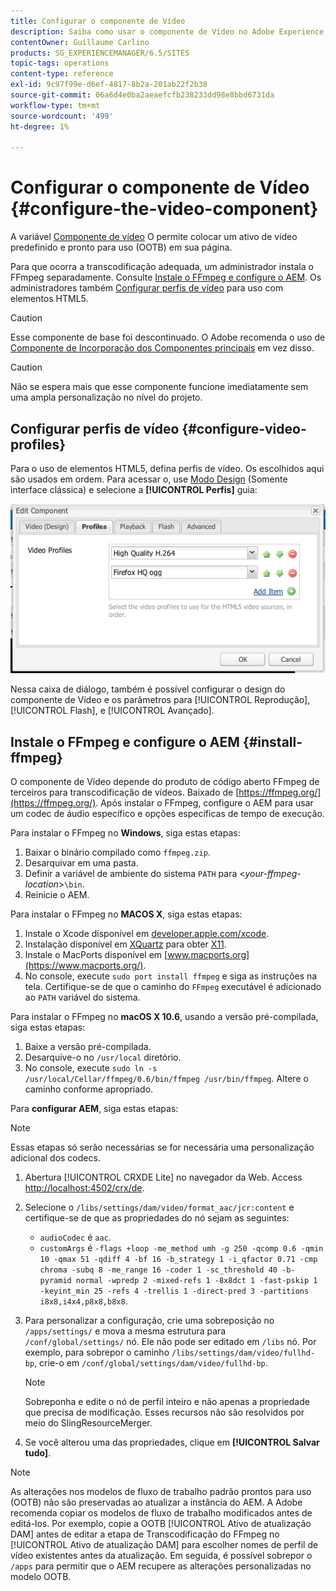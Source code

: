 ```yaml
---
title: Configurar o componente de Vídeo
description: Saiba como usar o componente de Vídeo no Adobe Experience Manager para colocar um ativo de vídeo predefinido e pronto para uso na sua página.
contentOwner: Guillaume Carlino
products: SG_EXPERIENCEMANAGER/6.5/SITES
topic-tags: operations
content-type: reference
exl-id: 9c97f99e-d6ef-4817-8b2a-201ab22f2b38
source-git-commit: 06a6d4e0ba2aeaefcfb238233dd98e8bbd6731da
workflow-type: tm+mt
source-wordcount: '499'
ht-degree: 1%

---
```


# Configurar o componente de Vídeo {#configure-the-video-component}

A variável [Componente de vídeo](/help/sites-authoring/default-components-foundation.md#video) O permite colocar um ativo de vídeo predefinido e pronto para uso (OOTB) em sua página.

Para que ocorra a transcodificação adequada, um administrador instala o FFmpeg separadamente. Consulte [Instale o FFmpeg e configure o AEM](#install-ffmpeg). Os administradores também [Configurar perfis de vídeo](#configure-video-profiles) para uso com elementos HTML5.

>[!CAUTION]
>
>Esse componente de base foi descontinuado. O Adobe recomenda o uso de [Componente de Incorporação dos Componentes principais](https://experienceleague.adobe.com/docs/experience-manager-core-components/using/wcm-components/embed.html) em vez disso.

>[!CAUTION]
>
>Não se espera mais que esse componente funcione imediatamente sem uma ampla personalização no nível do projeto.

## Configurar perfis de vídeo {#configure-video-profiles}

Para o uso de elementos HTML5, defina perfis de vídeo. Os escolhidos aqui são usados em ordem. Para acessar o, use [Modo Design](/help/sites-authoring/default-components-designmode.md) (Somente interface clássica) e selecione a **[!UICONTROL Perfis]** guia:

![chlimage_1-317](assets/chlimage_1-317.png)

Nessa caixa de diálogo, também é possível configurar o design do componente de Vídeo e os parâmetros para [!UICONTROL Reprodução], [!UICONTROL Flash], e [!UICONTROL Avançado].

## Instale o FFmpeg e configure o AEM {#install-ffmpeg}

O componente de Vídeo depende do produto de código aberto FFmpeg de terceiros para transcodificação de vídeos. Baixado de [https://ffmpeg.org/](https://ffmpeg.org/). Após instalar o FFmpeg, configure o AEM para usar um codec de áudio específico e opções específicas de tempo de execução.

Para instalar o FFmpeg no **Windows**, siga estas etapas:

1. Baixar o binário compilado como `ffmpeg.zip`.
1. Desarquivar em uma pasta.
1. Definir a variável de ambiente do sistema `PATH` para &lt;*your-ffmpeg-location*>`\bin`.
1. Reinicie o AEM.

Para instalar o FFmpeg no **MACOS X**, siga estas etapas:

1. Instale o Xcode disponível em [developer.apple.com/xcode](https://developer.apple.com/xcode/).
1. Instalação disponível em [XQuartz](https://www.xquartz.org) para obter [X11](https://support.apple.com/en-us/100724).
1. Instale o MacPorts disponível em [www.macports.org](https://www.macports.org/).
1. No console, execute `sudo port install ffmpeg` e siga as instruções na tela. Certifique-se de que o caminho do `FFmpeg` executável é adicionado ao `PATH` variável do sistema.

Para instalar o FFmpeg no **macOS X 10.6**, usando a versão pré-compilada, siga estas etapas:

1. Baixe a versão pré-compilada.
1. Desarquive-o no `/usr/local` diretório.
1. No console, execute `sudo ln -s /usr/local/Cellar/ffmpeg/0.6/bin/ffmpeg /usr/bin/ffmpeg`. Altere o caminho conforme apropriado.

Para **configurar AEM**, siga estas etapas:

>[!NOTE]
>
>Essas etapas só serão necessárias se for necessária uma personalização adicional dos codecs.

1. Abertura [!UICONTROL CRXDE Lite] no navegador da Web. Access [http://localhost:4502/crx/de](http://localhost:4502/crx/de).
2. Selecione o `/libs/settings/dam/video/format_aac/jcr:content` e certifique-se de que as propriedades do nó sejam as seguintes:

   * `audioCodec` é `aac`.
   * `customArgs` é `-flags +loop -me_method umh -g 250 -qcomp 0.6 -qmin 10 -qmax 51 -qdiff 4 -bf 16 -b_strategy 1 -i_qfactor 0.71 -cmp chroma -subq 8 -me_range 16 -coder 1 -sc_threshold 40 -b-pyramid normal -wpredp 2 -mixed-refs 1 -8x8dct 1 -fast-pskip 1 -keyint_min 25 -refs 4 -trellis 1 -direct-pred 3 -partitions i8x8,i4x4,p8x8,b8x8`.

3. Para personalizar a configuração, crie uma sobreposição no `/apps/settings/` e mova a mesma estrutura para `/conf/global/settings/` nó. Ele não pode ser editado em `/libs` nó. Por exemplo, para sobrepor o caminho `/libs/settings/dam/video/fullhd-bp`, crie-o em `/conf/global/settings/dam/video/fullhd-bp`.

   >[!NOTE]
   >
   >Sobreponha e edite o nó de perfil inteiro e não apenas a propriedade que precisa de modificação. Esses recursos não são resolvidos por meio do SlingResourceMerger.

4. Se você alterou uma das propriedades, clique em **[!UICONTROL Salvar tudo]**.

>[!NOTE]
>
>As alterações nos modelos de fluxo de trabalho padrão prontos para uso (OOTB) não são preservadas ao atualizar a instância do AEM. A Adobe recomenda copiar os modelos de fluxo de trabalho modificados antes de editá-los. Por exemplo, copie a OOTB [!UICONTROL Ativo de atualização DAM] antes de editar a etapa de Transcodificação do FFmpeg no [!UICONTROL Ativo de atualização DAM] para escolher nomes de perfil de vídeo existentes antes da atualização. Em seguida, é possível sobrepor o `/apps` para permitir que o AEM recupere as alterações personalizadas no modelo OOTB.
